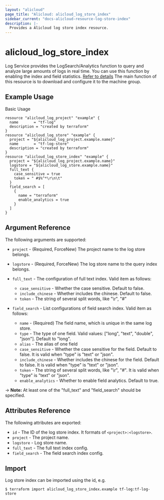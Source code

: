 ```yaml
---
layout: "alicloud"
page_title: "Alicloud: alicloud_log_store_index"
sidebar_current: "docs-alicloud-resource-log-store-index"
description: |-
  Provides a Alicloud log store index resource.
---
```


# alicloud\_log\_store\_index

Log Service provides the LogSearch/Analytics function to query and analyze large amounts of logs in real time.
You can use this function by enabling the index and field statistics. [Refer to details](https://www.alibabacloud.com/help/doc-detail/43772.htm)
The main function of this resource is to download and configure it to the machine group.

## Example Usage

Basic Usage

```
resource "alicloud_log_project" "example" {
  name       = "tf-log"
  description = "created by terraform"
}
resource "alicloud_log_store" "example" {
  project = "${alicloud_log_project.example.name}"
  name       = "tf-log-store"
  description = "created by terraform"
}
resource "alicloud_log_store_index" "example" {
  project = "${alicloud_log_project.example.name}"
  logstore = "${alicloud_log_store.example.name}"
  full_text {
    case_sensitive = true
    token = " #$%^*\r\n\t"
  }
  field_search = [
    {
      name = "terraform"
      enable_analytics = true
    }
  ]
}
```
## Argument Reference

The following arguments are supported:

* `project` - (Required, ForceNew) The project name to the log store belongs.
* `logstore` - (Required, ForceNew) The log store name to the query index belongs.
* `full_text` - The configuration of full text index. Valid item as follows:

    * `case_sensitive` - Whether the case sensitive. Default to false.
    * `include_chinese` - Whether includes the chinese. Default to false.
    * `token` - The string of several split words, like "\r", "#"

* `field_search` - List configurations of field search index. Valid item as follows:

    * `name` - (Required) The field name, which is unique in the same log store.
    * `type` - The type of one field. Valid values: ["long", "text", "double", "json"]. Default to "long".
    * `alias` - The alias of one field
    * `case_sensitive` - Whether the case sensitive for the field. Default to false. It is valid when "type" is "text" or "json".
    * `include_chinese` - Whether includes the chinese for the field. Default to false. It is valid when "type" is "text" or "json".
    * `token` - The string of several split words, like "\r", "#". It is valid when "type" is "text" or "json".
    * `enable_analytics` - Whether to enable field analytics. Default to true.

-> **Note:** At least one of the "full_text" and "field_search" should be specified.

## Attributes Reference

The following attributes are exported:

* `id` - The ID of the log store index. It formats of `<project>:<logstore>`.
* `project` - The project name.
* `logstore` - Log store name.
* `full_text` - The full text index config.
* `field_search` - The field search index config.

## Import

Log store index can be imported using the id, e.g.

```
$ terraform import alicloud_log_store_index.example tf-log:tf-log-store
```
